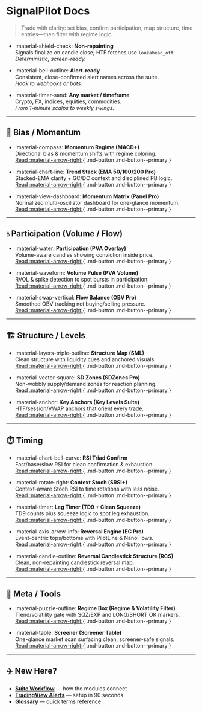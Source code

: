 # SignalPilot Docs

> Trade with clarity: set bias, confirm participation, map structure, time entries—then filter with regime logic.

<div class="grid cards" markdown>

- :material-shield-check: **Non-repainting**  
  Signals finalize on candle close; HTF fetches use `lookahead_off`.  
  _Deterministic, screen-ready._

- :material-bell-outline: **Alert-ready**  
  Consistent, close-confirmed alert names across the suite.  
  _Hook to webhooks or bots._

- :material-timer-sand: **Any market / timeframe**  
  Crypto, FX, indices, equities, commodities.  
  _From 1-minute scalps to weekly swings._
</div>

---

## 🧭 Bias / Momentum
<div class="grid cards" markdown>

- :material-compass: **Momentum Regime (MACD+)**  
  Directional bias & momentum shifts with regime coloring.  
  [Read :material-arrow-right:](spp-macd-plus.md){ .md-button .md-button--primary }

- :material-chart-line: **Trend Stack (EMA 50/100/200 Pro)**  
  Stacked-EMA clarity + GC/DC context and disciplined PB logic.  
  [Read :material-arrow-right:](sp-ema-trio-pro.md){ .md-button .md-button--primary }

- :material-view-dashboard: **Momentum Matrix (Panel Pro)**  
  Normalized multi-oscillator dashboard for one-glance momentum.  
  [Read :material-arrow-right:](sp-oscillator-matrix.md){ .md-button .md-button--primary }

</div>

---

## 💧 Participation (Volume / Flow)
<div class="grid cards" markdown>

- :material-water: **Participation (PVA Overlay)**  
  Volume-aware candles showing conviction inside price.  
  [Read :material-arrow-right:](sp-pva-overlay.md){ .md-button .md-button--primary }

- :material-waveform: **Volume Pulse (PVA Volume)**  
  RVOL & spike detection to spot bursts in participation.  
  [Read :material-arrow-right:](sp-pva-volume.md){ .md-button .md-button--primary }

- :material-swap-vertical: **Flow Balance (OBV Pro)**  
  Smoothed OBV tracking net buying/selling pressure.  
  [Read :material-arrow-right:](sp-obv-pro.md){ .md-button .md-button--primary }

</div>

---

## 🏗️ Structure / Levels
<div class="grid cards" markdown>

- :material-layers-triple-outline: **Structure Map (SML)**  
  Clean structure with liquidity cues and anchored visuals.  
  [Read :material-arrow-right:](sp-sml-structure-liquidity.md){ .md-button .md-button--primary }

- :material-vector-square: **SD Zones (SDZones Pro)**  
  Non-wobbly supply/demand zones for reaction planning.  
  [Read :material-arrow-right:](sp-sdzones-pro.md){ .md-button .md-button--primary }

- :material-anchor: **Key Anchors (Key Levels Suite)**  
  HTF/session/VWAP anchors that orient every trade.  
  [Read :material-arrow-right:](sp-key-levels-suite.md){ .md-button .md-button--primary }

</div>

---

## ⏱️ Timing
<div class="grid cards" markdown>

- :material-chart-bell-curve: **RSI Triad Confirm**  
  Fast/base/slow RSI for clean confirmation & exhaustion.  
  [Read :material-arrow-right:](sp-rsi-triad-confirm.md){ .md-button .md-button--primary }

- :material-rotate-right: **Context Stoch (SRSI+)**  
  Context-aware Stoch RSI to time rotations with less noise.  
  [Read :material-arrow-right:](sp-contextstoch-rsi.md){ .md-button .md-button--primary }

- :material-timer: **Leg Timer (TD9 + Clean Squeeze)**  
  TD9 counts plus squeeze logic to spot leg exhaustion.  
  [Read :material-arrow-right:](sp-ltf.md){ .md-button .md-button--primary }

- :material-axis-arrow-info: **Reversal Engine (EC Pro)**  
  Event-centric tops/bottoms with PilotLine & NanoFlows.  
  [Read :material-arrow-right:](sp-ec-pro.md){ .md-button .md-button--primary }

- :material-candle-outline: **Reversal Candlestick Structure (RCS)**  
  Clean, non-repainting candlestick reversal map.  
  [Read :material-arrow-right:](sp-rcs-reversal-structure.md){ .md-button .md-button--primary }

</div>

---

## 🧩 Meta / Tools
<div class="grid cards" markdown>

- :material-puzzle-outline: **Regime Box (Regime & Volatility Filter)**  
  Trend/volatility gate with SQZ/EXP and LONG/SHORT OK markers.  
  [Read :material-arrow-right:](sp-regime-vol-filter.md){ .md-button .md-button--primary }

- :material-table: **Screener (Screener Table)**  
  One-glance market scan surfacing clean, screener-safe signals.  
  [Read :material-arrow-right:](sp-screener-sfx.md){ .md-button .md-button--primary }

</div>

---
## ✈️ New Here?

- **[Suite Workflow](ref-workflow.md)** — how the modules connect  
- **[TradingView Alerts](how-to-alerts.md)** — setup in 90 seconds  
- **[Glossary](ref-glossary.md)** — quick terms reference
